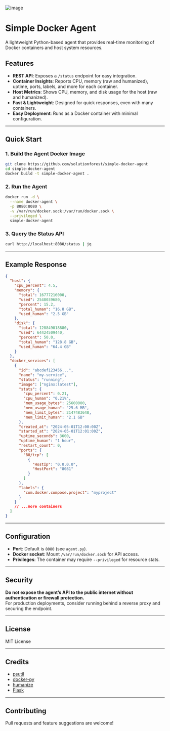 ![image](https://github.com/user-attachments/assets/c6066ec1-a2d8-4d66-b925-6405558d08e3)

# Simple Docker Agent

A lightweight Python-based agent that provides real-time monitoring of Docker containers and host system resources.

## Features

- **REST API**: Exposes a `/status` endpoint for easy integration.
- **Container Insights**: Reports CPU, memory (raw and humanized), uptime, ports, labels, and more for each container.
- **Host Metrics**: Shows CPU, memory, and disk usage for the host (raw and humanized).
- **Fast & Lightweight**: Designed for quick responses, even with many containers.
- **Easy Deployment**: Runs as a Docker container with minimal configuration.

---

## Quick Start

### 1. Build the Agent Docker Image

```bash
git clone https://github.com/solutionforest/simple-docker-agent
cd simple-docker-agent
docker build -t simple-docker-agent .
```

### 2. Run the Agent

```bash
docker run -d \
  --name docker-agent \
  -p 8080:8080 \
  -v /var/run/docker.sock:/var/run/docker.sock \
  --privileged \
  simple-docker-agent
```

### 3. Query the Status API

```bash
curl http://localhost:8080/status | jq
```

---

## Example Response

```json
{
  "host": {
    "cpu_percent": 4.5,
    "memory": {
      "total": 16777216000,
      "used": 2548039680,
      "percent": 15.2,
      "total_human": "16.8 GB",
      "used_human": "2.5 GB"
    },
    "disk": {
      "total": 128849018880,
      "used": 64424509440,
      "percent": 50.0,
      "total_human": "128.8 GB",
      "used_human": "64.4 GB"
    }
  },
  "docker_services": [
    {
      "id": "abcdef123456...",
      "name": "my-service",
      "status": "running",
      "image": ["nginx:latest"],
      "stats": {
        "cpu_percent": 0.21,
        "cpu_human": "0.21%",
        "mem_usage_bytes": 25600000,
        "mem_usage_human": "25.6 MB",
        "mem_limit_bytes": 2147483648,
        "mem_limit_human": "2.1 GB"
      },
      "created_at": "2024-05-01T12:00:00Z",
      "started_at": "2024-05-01T12:01:00Z",
      "uptime_seconds": 3600,
      "uptime_human": "1 hour",
      "restart_count": 0,
      "ports": {
        "80/tcp": [
          {
            "HostIp": "0.0.0.0",
            "HostPort": "8081"
          }
        ]
      },
      "labels": {
        "com.docker.compose.project": "myproject"
      }
    }
    // ...more containers
  ]
}
```

---

## Configuration

- **Port**: Default is `8080` (see `agent.py`).
- **Docker socket**: Mount `/var/run/docker.sock` for API access.
- **Privileges**: The container may require `--privileged` for resource stats.

---

## Security

**Do not expose the agent’s API to the public internet without authentication or firewall protection.**  
For production deployments, consider running behind a reverse proxy and securing the endpoint.

---

## License

MIT License

---

## Credits

- [psutil](https://github.com/giampaolo/psutil)
- [docker-py](https://github.com/docker/docker-py)
- [humanize](https://github.com/jmoiron/humanize)
- [Flask](https://github.com/pallets/flask)

---

## Contributing

Pull requests and feature suggestions are welcome!
